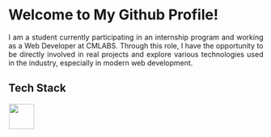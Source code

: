 # Welcome to My Github Profile!
<div align="justify"> I am a student currently participating in an internship program and working as a Web Developer at CMLABS. Through this role, I have the opportunity to be directly involved in real projects and explore various technologies used in the industry, especially in modern web development.
  
## Tech Stack
  <img src="https://skillicons.dev/icons?i=javascript,cpp,html,css,nodejs,react,bootstrap,photoshop,python,flutter,debian,tailwind,php,docker,figma" height="50" style="margin: 1px"/> 
</p>







